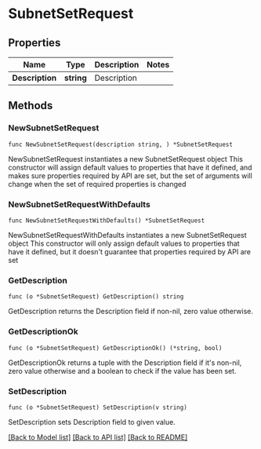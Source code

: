 # SubnetSetRequest

## Properties

Name | Type | Description | Notes
------------ | ------------- | ------------- | -------------
**Description** | **string** | Description | 

## Methods

### NewSubnetSetRequest

`func NewSubnetSetRequest(description string, ) *SubnetSetRequest`

NewSubnetSetRequest instantiates a new SubnetSetRequest object
This constructor will assign default values to properties that have it defined,
and makes sure properties required by API are set, but the set of arguments
will change when the set of required properties is changed

### NewSubnetSetRequestWithDefaults

`func NewSubnetSetRequestWithDefaults() *SubnetSetRequest`

NewSubnetSetRequestWithDefaults instantiates a new SubnetSetRequest object
This constructor will only assign default values to properties that have it defined,
but it doesn't guarantee that properties required by API are set

### GetDescription

`func (o *SubnetSetRequest) GetDescription() string`

GetDescription returns the Description field if non-nil, zero value otherwise.

### GetDescriptionOk

`func (o *SubnetSetRequest) GetDescriptionOk() (*string, bool)`

GetDescriptionOk returns a tuple with the Description field if it's non-nil, zero value otherwise
and a boolean to check if the value has been set.

### SetDescription

`func (o *SubnetSetRequest) SetDescription(v string)`

SetDescription sets Description field to given value.



[[Back to Model list]](../README.md#documentation-for-models) [[Back to API list]](../README.md#documentation-for-api-endpoints) [[Back to README]](../README.md)


